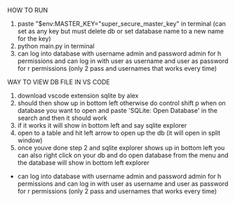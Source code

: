 HOW TO RUN
1. paste "$env:MASTER_KEY="super_secure_master_key" in terminal (can set as any key but must delete db or 
set database name to a new name for the key)
2. python main.py in terminal
3. can log into database with username admin and password admin for h permissions and can log in with user as 
username and user as password for r permissions (only 2 pass and usernames that works every time)


WAY TO VIEW DB FILE IN VS CODE
1. download vscode extension sqlite by alex
2. should then show up in bottom left otherwise do control shift p when on database you want to 
open and paste 'SQLite: Open Database' in the search and then it should work
3. if it works it will show in bottom left and say sqlite explorer
4. open to a table and hit left arrow to open up the db (it will open in split window)
5. once youve done step 2 and sqlite explorer shows up in bottom left you can also right click on 
your db and do open database from the menu and the database will show in bottom left explorer


- can log into database with username admin and password admin for h permissions and can log in with user 
as username and user as password for r permissions (only 2 pass and usernames that works every time)
